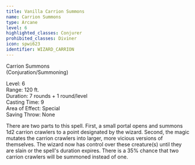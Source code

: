 ```yaml
---
title: Vanilla Carrion Summons
name: Carrion Summons
type: Arcane
level: 6
highlighted_classes: Conjurer
prohibited_classes: Diviner
icon: spwi623
identifier: WIZARD_CARRION
---
```

Carrion Summons  
(Conjuration/Summoning)  
  
Level: 6  
Range: 120 ft.  
Duration: 7 rounds + 1 round/level  
Casting Time: 9  
Area of Effect: Special  
Saving Throw: None  
  
There are two parts to this spell. First, a small portal opens and summons 1d2 carrion crawlers to a point designated by the wizard. Second, the magic mutates the carrion crawlers into larger, more vicious versions of themselves. The wizard now has control over these creature(s) until they are slain or the spell's duration expires. There is a 35% chance that two carrion crawlers will be summoned instead of one.  
